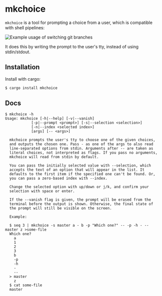 # mkchoice

`mkchoice` is a tool for prompting a choice from a user, which is
compatible with shell pipelines:

![Example usage of switching git branches](img/mkchoice.gif)

It does this by writing the prompt to the user's tty, instead of using
stdin/stdout.

## Installation
Install with cargo:
```sh
$ cargo install mkchoice
```

## Docs
```
$ mkchoice -h
Usage: mkchoice [-h|--help] [-v|--vanish]
            [-p|--prompt <prompt>] [-s|--selection <selection>]
            [-n|--index <selected index>]
            [args] [-- <args>]

  mkchoice prompts the user's tty to choose one of the given choices,
  and outputs the chosen one. Pass - as one of the args to also read
  line-separated options from stdin. Arguments after -- are taken as
  literal choices, not interpreted as flags. If you pass no arguments,
  mkchoice will read from stdin by default.

  You can pass the initially selected value with --selection, which
  accepts the text of an option that will appear in the list. It
  defaults to the first item if the specified one can't be found. Or,
  you can pass a zero-based index with --index.

  Change the selected option with up/down or j/k, and confirm your
  selection with space or enter.

  If the --vanish flag is given, the prompt will be erased from the
  terminal before the output is shown. Otherwise, the final state of
  the prompt will still be visible on the screen.

  Example:

  $ seq 3 | mkchoice -s master a - b -p "Which one?" -- -p -h - -- master z >some-file
  Which one?
    a
    1
    2
    3
    b
    -p
    -h
    -
    --
  > master
    z
  $ cat some-file
  master
```
